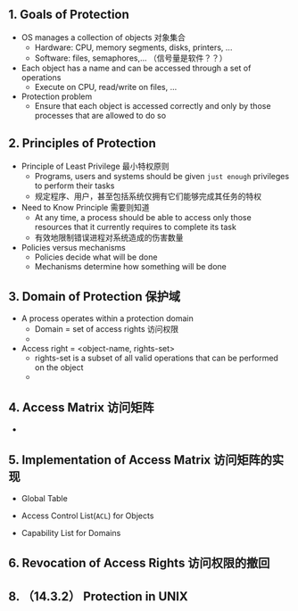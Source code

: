 ## 1. Goals of Protection
* OS manages a collection of objects 对象集合
  * Hardware: CPU, memory segments, disks, printers, ...
  * Software: files, semaphores,... （信号量是软件？？）
* Each object has a name and can be accessed through a set of operations
  * Execute on CPU, read/write on files, ...
* Protection problem
  * Ensure that each object is accessed correctly and only by those processes that are allowed to do so
  
## 2. Principles of Protection
* Principle of Least Privilege 最小特权原则
  * Programs, users and systems should be given `just enough` privileges to perform their tasks
  * 规定程序、用户，甚至包括系统仅拥有它们能够完成其任务的特权
* Need to Know Principle 需要则知道
  * At any time, a process should be able to access only those resources that it currently requires to complete its task
  * 有效地限制错误进程对系统造成的伤害数量
* Policies versus mechanisms
  * Policies decide what will be done
  * Mechanisms determine how something will be done

## 3. Domain of Protection 保护域
* A process operates within a protection domain
  * Domain = set of access rights 访问权限
  * 
* Access right = <object-name, rights-set>
  * rights-set is a subset of all valid operations that can be performed on the object
  * 

## 4. Access Matrix 访问矩阵
* 

## 5. Implementation of Access Matrix 访问矩阵的实现
* Global Table

* Access Control List(`ACL`) for Objects
* Capability List for Domains

## 6. Revocation of Access Rights 访问权限的撤回

## 8. （14.3.2） Protection in UNIX
